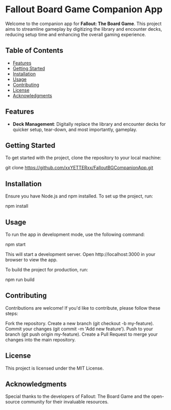 # Fallout Board Game Companion App

Welcome to the companion app for **Fallout: The Board Game**. This project aims to streamline gameplay by digitizing the library and encounter decks, reducing setup time and enhancing the overall gaming experience.

## Table of Contents
- [Features](#features)
- [Getting Started](#getting-started)
- [Installation](#installation)
- [Usage](#usage)
- [Contributing](#contributing)
- [License](#license)
- [Acknowledgments](#Acknowledgments)

## Features
- **Deck Management**: Digitally replace the library and encounter decks for quicker setup, tear-down, and most importantly, gameplay.

## Getting Started
To get started with the project, clone the repository to your local machine:


git clone https://github.com/xxYETTERxx/FalloutBGCompanionApp.git


## Installation
Ensure you have Node.js and npm installed. To set up the project, run:

npm install

## Usage
To run the app in development mode, use the following command:

npm start

This will start a development server. Open http://localhost:3000 in your browser to view the app.

To build the project for production, run:

npm run build

## Contributing
Contributions are welcome! If you'd like to contribute, please follow these steps:

Fork the repository.
Create a new branch (git checkout -b my-feature).
Commit your changes (git commit -m 'Add new feature').
Push to your branch (git push origin my-feature).
Create a Pull Request to merge your changes into the main repository.

## License
This project is licensed under the MIT License.

## Acknowledgments
Special thanks to the developers of Fallout: The Board Game and the open-source community for their invaluable resources.
